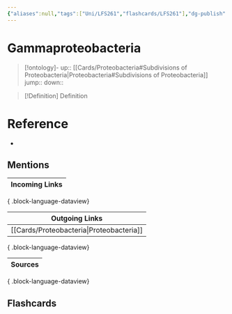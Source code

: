 ```yaml
---
{"aliases":null,"tags":["Uni/LFS261","flashcards/LFS261"],"dg-publish":true,"permalink":"/cards/gammaproteobacteria/","dgPassFrontmatter":true}
---
```


# Gammaproteobacteria

> [!ontology]-
> up:: [[Cards/Proteobacteria#Subdivisions of Proteobacteria\|Proteobacteria#Subdivisions of Proteobacteria]]
> jump:: 
> down:: 

> [!Definition] Definition

# Reference

- 

## Mentions

| Incoming Links |
| -------------- |

{ .block-language-dataview}

| Outgoing Links                              |
| ------------------------------------------- |
| [[Cards/Proteobacteria\|Proteobacteria]] |

{ .block-language-dataview}

| Sources |
| ------- |

{ .block-language-dataview}

## Flashcards